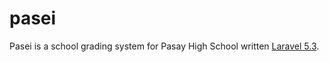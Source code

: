 # pasei
Pasei is a school grading system for Pasay High School written [Laravel 5.3](https://laravel.com/docs/5.3).
